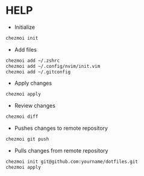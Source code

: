 # HELP

- Initialize

```bash
chezmoi init
```

- Add files

```bash
chezmoi add ~/.zshrc
chezmoi add ~/.config/nvim/init.vim
chezmoi add ~/.gitconfig
```

- Apply changes

```bash
chezmoi apply
```

- Review changes

```bash
chezmoi diff
```

- Pushes changes to remote repository

```bash
chezmoi git push
```

- Pulls changes from remote repository

```bash
chezmoi init git@github.com:yourname/dotfiles.git
chezmoi apply
```
